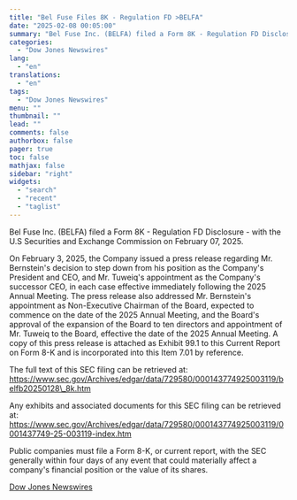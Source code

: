 ```yaml
---
title: "Bel Fuse Files 8K - Regulation FD >BELFA"
date: "2025-02-08 00:05:00"
summary: "Bel Fuse Inc. (BELFA) filed a Form 8K - Regulation FD Disclosure - with the U.S Securities and Exchange Commission on February 07, 2025.On February 3, 2025, the Company issued a press release regarding Mr. Bernstein's decision to step down from his position as the Company's President and CEO, and..."
categories:
  - "Dow Jones Newswires"
lang:
  - "en"
translations:
  - "en"
tags:
  - "Dow Jones Newswires"
menu: ""
thumbnail: ""
lead: ""
comments: false
authorbox: false
pager: true
toc: false
mathjax: false
sidebar: "right"
widgets:
  - "search"
  - "recent"
  - "taglist"
---
```


Bel Fuse Inc. (BELFA) filed a Form 8K - Regulation FD Disclosure - with the U.S Securities and Exchange Commission on February 07, 2025.

On February 3, 2025, the Company issued a press release regarding Mr. Bernstein's decision to step down from his position as the Company's President and CEO, and Mr. Tuweiq's appointment as the Company's successor CEO, in each case effective immediately following the 2025 Annual Meeting. The press release also addressed Mr. Bernstein's appointment as Non-Executive Chairman of the Board, expected to commence on the date of the 2025 Annual Meeting, and the Board's approval of the expansion of the Board to ten directors and appointment of Mr. Tuweiq to the Board, effective the date of the 2025 Annual Meeting. A copy of this press release is attached as Exhibit 99.1 to this Current Report on Form 8-K and is incorporated into this Item 7.01 by reference.

The full text of this SEC filing can be retrieved at: https://www.sec.gov/Archives/edgar/data/729580/000143774925003119/belfb20250128\_8k.htm

Any exhibits and associated documents for this SEC filing can be retrieved at: https://www.sec.gov/Archives/edgar/data/729580/000143774925003119/0001437749-25-003119-index.htm

Public companies must file a Form 8-K, or current report, with the SEC generally within four days of any event that could materially affect a company's financial position or the value of its shares.

[Dow Jones Newswires](https://www.tradingview.com/news/DJN_DN20250207007894:0/)
